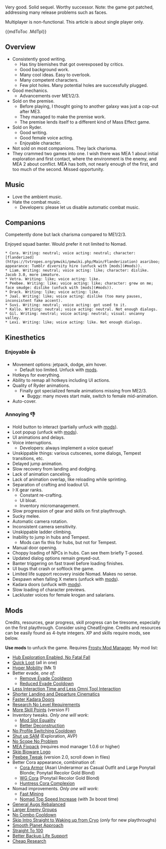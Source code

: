 Very good. Solid sequel. Worthy successor. Note: the game got patched, addressing many release problems such as faces.

Multiplayer is non-functional. This article is about single player only.

{{mdToToc .MdTpl}}

## Overview

* Consistently good writing.
  * Has tiny blemishes that got overexposed by critics.
  * Good background work.
  * Many cool ideas. Easy to overlook.
  * Many competent characters.
  * Few plot holes. Many potential holes are successfully plugged.
* Good mechanics.
  * Advancements over ME1/2/3.
* Sold on the premise.
  * Before playing, I thought going to another galaxy was just a cop-out after ME3.
  * They managed to make the premise work.
  * The premise lends itself to a different kind of Mass Effect game.
* Sold on Ryder.
  * Good writing.
  * Good female voice acting.
  * Enjoyable character.
* Not sold on most companions. They lack charisma.
* They crammed two games into one. I wish there was MEA 1 about initial exploration and first contact, where the environment is the enemy, and MEA 2 about conflict. MEA has both, not nearly enough of the first, and too much of the second. Missed opportunity.

## Music

* Love the ambient music.
* Hate the combat music.
  * Developers: please let us disable automatic combat music.

## Companions

Competently done but lack charisma compared to ME1/2/3.

Enjoyed squad banter. Would prefer it not limited to Nomad.

```details"Subjective grades: click to expand"
* Cora. Writing: neutral; voice acting: neutral; character: [flanderized](https://tvtropes.org/pmwiki/pmwiki.php/Main/Flanderization) asariboo; appearance: Tumblr diversity hire (unfuck with [mods](#mods)).
* Liam. Writing: neutral; voice acting: like; character: dislike. Jacob 3.0, more immature.
* Vetra. Writing: like; voice acting: like.
* Peebee. Writing: like; voice acting: like; character: grew on me; face smudge: dislike (unfuck with [mods](#mods)).
* Drack. Writing: like; voice acting: like.
* Jaal. Writing: like; voice acting: dislike (too many pauses, inconsistent fake accent).
* Suvi. Writing: neutral; voice acting: got used to it.
* Kallo. Writing: neutral; voice acting: neutral. Not enough dialogs.
* Gil. Writing: neutral; voice acting: neutral; visual: uncanny valley.
* Lexi. Writing: like; voice acting: like. Not enough dialogs.
```

## Kinesthetics

### Enjoyable 👍

* Movement options: jetpack, dodge, aim hover.
  * Default too limited. Unfuck with [mods](#mods).
* Hotkeys for everything.
* Ability to remap all hotkeys including UI actions.
* Quality of Ryder animations.
  * Finally got specialized female animations missing from ME2/3.
    * Buggy: many moves start male, switch to female mid-animation.
* Auto-cover.

### Annoying 👎

* Hold button to interact (partially unfuck with [mods](#mods)).
* Loot popup (unfuck with [mods](#mods)).
* UI animations and delays.
* Voice interruptions.
  * Developers: always implement a voice queue!
* Unskippable things: various cutscenes, some dialogs, Tempest transitions, etc.
* Delayed jump animation.
* Slow recovery from landing and dodging.
* Lack of animation canceling.
* Lack of animation overlap, like reloading while sprinting.
* Separation of crafting and loadout UI.
* I-X gear ranks.
  * Constant re-crafting.
  * UI bloat.
  * Inventory micromanagement.
* Slow progression of gear and skills on first playthrough.
* Sucky melee.
* Automatic camera rotation.
* Inconsistent camera sensitivity.
* Unskippable ladder climbing.
* Inability to jump in hubs and Tempest.
  * Mods can fix this for hubs, but not for Tempest.
* Manual door opening.
* Choppy loading of NPCs in hubs. Can see them briefly T-posed.
* Updated dialog options remain greyed-out.
* Banter triggering on fast travel before loading finishes.
* UI bugs that crash or softlock the game.
* Limited life support recovery inside Nomad. Makes no sense.
* Despawn when falling X meters (unfuck with [mods](#mods)).
* Kadara doors (unfuck with [mods](#mods)).
* Slow loading of character previews.
* Lackluster voices for female krogan and salarians.

## Mods

Credits, resources, gear progress, skill progress can be tiresome, especially on the first playthrough. Consider using CheatEngine. Credits and resources can be easily found as 4-byte integers. XP and skills require mods, see below.

**Use mods** to unfuck the game. Requires [Frosty Mod Manager](https://frostytoolsuitedev.gitlab.io/downloads.html). My mod list:

* [Hub Exploration Enabled, No Fatal Fall](https://www.nexusmods.com/masseffectandromeda/mods/234)
* [Quick Loot](https://www.nexusmods.com/masseffectandromeda/mods/760) (all in one)
* [Hyper Mobility](https://www.nexusmods.com/masseffectandromeda/mods/203) (Mk 1)
* Better evade, _one of_:
  * [Remove Evade Cooldwon](https://www.nexusmods.com/masseffectandromeda/mods/110)
  * [Reduced Evade Cooldown](https://www.nexusmods.com/masseffectandromeda/mods/391)
* [Less Interaction Time and Less Omni Tool Interaction](https://www.nexusmods.com/masseffectandromeda/mods/940)
* [Shorter Landing and Departure Cinematics](https://www.nexusmods.com/masseffectandromeda/mods/467)
* [Faster Kadara Doors](https://www.nexusmods.com/masseffectandromeda/mods/471)
* [Research No Level Requirements](https://www.nexusmods.com/masseffectandromeda/mods/231)
* [More Skill Points](https://www.nexusmods.com/masseffectandromeda/mods/569) (version F)
* Inventory tweaks. _Only one will work_:
  * [Mod Slot Equality](https://www.nexusmods.com/masseffectandromeda/mods/366)
  * [Better Deconstruction](https://www.nexusmods.com/masseffectandromeda/mods/261)
* [No Profile Switching Cooldown](https://www.nexusmods.com/masseffectandromeda/mods/177)
* [Shut up SAM](https://www.nexusmods.com/masseffectandromeda/mods/111) (Exploration, AVP)
* [No Scope No Problem](https://www.nexusmods.com/masseffectandromeda/mods/402)
* [MEA Fixpack](https://www.nexusmods.com/masseffectandromeda/mods/541) (requires mod manager 1.0.6 or higher)
* [Skip Bioware Logo](https://www.nexusmods.com/masseffectandromeda/mods/439)
* [Peebee Tweak](https://www.nexusmods.com/masseffectandromeda/mods/291) (version 2.0, scroll down in files)
* Better Cora appearance, combination of:
  * [Cora Armor](https://www.nexusmods.com/masseffectandromeda/mods/399) (Asari Underarmor as Casual Outfit and Large Ponytail Blonde; Ponytail Recolor Gold Blond)
  * [WG Cora](https://www.nexusmods.com/masseffectandromeda/mods/755) (Ponytail Recolor Gold Blond)
  * [Huntress Cora Complexion](https://www.nexusmods.com/masseffectandromeda/mods/730)
* Nomad improvements. _Only one will work_:
  * [Fast Mining](https://www.nexusmods.com/masseffectandromeda/mods/761)
  * [Nomad Top Speed Increase](https://www.nexusmods.com/masseffectandromeda/mods/468) (with 3x boost time)
* [General Augs Rebalanced](https://www.nexusmods.com/masseffectandromeda/mods/242)
* [Larger Enemy Groups](https://www.nexusmods.com/masseffectandromeda/mods/880)
* [No Combo Cooldown](https://www.nexusmods.com/masseffectandromeda/mods/778)
* [Skip Intro Straight to Waking up from Cryo](https://www.nexusmods.com/masseffectandromeda/mods/855) (_only_ for new playthroughs)
* [Smooth Planet Approach](https://www.nexusmods.com/masseffectandromeda/mods/786)
* [Straight To 100](https://www.nexusmods.com/masseffectandromeda/mods/464)
* [Better Backup Life Support](https://www.nexusmods.com/masseffectandromeda/mods/508)
* [Cheap Research](https://www.nexusmods.com/masseffectandromeda/mods/257)
